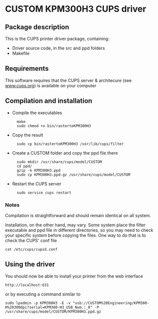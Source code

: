 # CUSTOM KPM300H3 CUPS driver

## Package description

This is the CUPS printer driver package, containing:

- Driver source code, in the src and ppd folders
- Makefile


## Requirements

This software requires that the CUPS server & architecure (see www.cups.org) is 
available on your computer


## Compilation and installation

- Compile the executables

        make
        sudo chmod +x bin/rastertoKPM300H3


- Copy the result 

        sudo cp bin/rastertoKPM300H3 /usr/lib/cups/filter


- Create a CUSTOM folder and copy the ppd file there

        sudo mkdir /usr/share/cups/model/CUSTOM
        cd ppd/
        gzip -k KPM300H3.ppd
        sudo cp KPM300H3.ppd.gz /usr/share/cups/model/CUSTOM


- Restart the CUPS server

        sudo service cups restart


### Notes

Compilation is straightforward and should remain identical on all system.

Installation, on the other hand, may vary. Some system place the filter executable and ppd file in different directories, so you may need to check your specific system before copying the files. One way to do that is to check the CUPS' conf file

    cat /etc/cups/cupsd.conf 

## Using the driver

You should now be able to install your printer from the web interface

    http://localhost:631

or by executing a command similar to

    sudo lpadmin -p KPM300H3 -E -v "usb://CUSTOM%20Engineering/KPM300-H%20300dpi?serial=KPM300-H3_USB_Num.:_0" -P /usr/share/cups/model/CUSTOM/KPM300H3.ppd.gz
